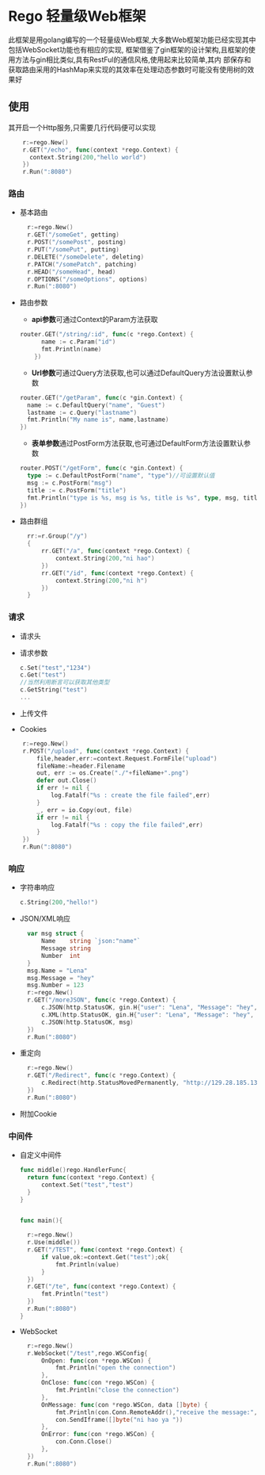 
# Rego 轻量级Web框架 
此框架是用golang编写的一个轻量级Web框架,大多数Web框架功能已经实现其中包括WebSocket功能也有相应的实现, 框架借鉴了gin框架的设计架构,且框架的使用方法与gin相比类似,具有RestFul的通信风格,使用起来比较简单,其内 部保存和获取路由采用的HashMap来实现的其效率在处理动态参数时可能没有使用树的效果好

## 使用

其开启一个Http服务,只需要几行代码便可以实现

```go
	r:=rego.New()
	r.GET("/echo", func(context *rego.Context) {
	  context.String(200,"hello world")
	})
	r.Run(":8080")
```

### 路由

- 基本路由

  ```GO
  	r:=rego.New()
  	r.GET("/someGet", getting)
  	r.POST("/somePost", posting)
  	r.PUT("/somePut", putting)
  	r.DELETE("/someDelete", deleting)
  	r.PATCH("/somePatch", patching)
  	r.HEAD("/someHead", head)
  	r.OPTIONS("/someOptions", options)
  	r.Run(":8080")
  ```

- 路由参数

  - **api参数**可通过Context的Param方法获取

  ```go
  router.GET("/string/:id", func(c *rego.Context) {
      	name := c.Param("id")
      	fmt.Println(name)
      })
  ```

  - **Url参数**可通过Query方法获取,也可以通过DefaultQuery方法设置默认参数

  ```go
  router.GET("/getParam", func(c *gin.Context) {
  	name := c.DefaultQuery("name", "Guest") 
  	lastname := c.Query("lastname") 
  	fmt.Println("My name is", name,lastname)
  })
  ```

  - **表单参数**通过PostForm方法获取,也可通过DefaultForm方法设置默认参数

  ```go
  router.POST("/getForm", func(c *gin.Context) {
  	type := c.DefaultPostForm("name", "type")//可设置默认值
  	msg := c.PostForm("msg")
  	title := c.PostForm("title")
  	fmt.Println("type is %s, msg is %s, title is %s", type, msg, title)
  })
  ```

- 路由群组

  ```GO
  	rr:=r.Group("/y")
  	{
  		rr.GET("/a", func(context *rego.Context) {
  			context.String(200,"ni hao")
  		})
  		rr.GET("/id", func(context *rego.Context) {
  			context.String(200,"ni h")
  		})
  	}
  ```

### 请求

- 请求头

- 请求参数

  ```go
  c.Set("test","1234")
  c.Get("test")
  //当然利用断言可以获取其他类型
  c.GetString("test")
  ...
  ```

- 上传文件

- Cookies

```go
	r:=rego.New()
	r.POST("/upload", func(context *rego.Context) {
		file,header,err:=context.Request.FormFile("upload")
		fileName:=header.Filename
		out, err := os.Create("./"+fileName+".png")
		defer out.Close()
		if err != nil {
			log.Fatalf("%s : create the file failed",err)
		}
		_, err = io.Copy(out, file)
		if err != nil {
			log.Fatalf("%s : copy the file failed",err)
		}
	})
	r.Run(":8080")
```



### 响应

- 字符串响应

  ```go
  c.String(200,"hello!")
  ```

- JSON/XML响应

  ```go
  	var msg struct {
  		Name    string `json:"name"`
  		Message string
  		Number  int
  	}
  	msg.Name = "Lena"
  	msg.Message = "hey"
  	msg.Number = 123
  	r:=rego.New()
  	r.GET("/moreJSON", func(c *rego.Context) {
  		c.JSON(http.StatusOK, gin.H{"user": "Lena", "Message": "hey", "Number": 123})
  		c.XML(http.StatusOK, gin.H{"user": "Lena", "Message": "hey", "Number": 123})
  		c.JSON(http.StatusOK, msg)
  	})
  	r.Run(":8080")
  ```

- 重定向

  ```go
  	r:=rego.New()
  	r.GET("/Redirect", func(c *rego.Context) {
  		c.Redirect(http.StatusMovedPermanently, "http://129.28.185.138/")
  	})
  	r.Run(":8080")
  ```

- 附加Cookie

### 中间件

- 自定义中间件

  ```go
  func middle()rego.HandlerFunc{
  	return func(context *rego.Context) {
  		context.Set("test","test")
  	}
  }
  
  
  func main(){
  
  	r:=rego.New()
  	r.Use(middle())
  	r.GET("/TEST", func(context *rego.Context) {
  		if value,ok:=context.Get("test");ok{
  			fmt.Println(value)
  		}
  	})
  	r.GET("/te", func(context *rego.Context) {
  		fmt.Println("test")
  	})
  	r.Run(":8080")
  }
  ```

- WebSocket

  ```GO
  	r:=rego.New()
  	r.WebSocket("/test",rego.WSConfig{
  		OnOpen: func(con *rego.WSCon) {
  			fmt.Println("open the connection")
  		},
  		OnClose: func(con *rego.WSCon) {
  			fmt.Println("close the connection")
  		},
  		OnMessage: func(con *rego.WSCon, data []byte) {
  			fmt.Println(con.Conn.RemoteAddr(),"receive the message:",string(data))
  			con.SendIframe([]byte("ni hao ya "))
  		},
  		OnError: func(con *rego.WSCon) {
  			con.Conn.Close()
  		},
  	})
  	r.Run(":8080")
  ```

  




 

 